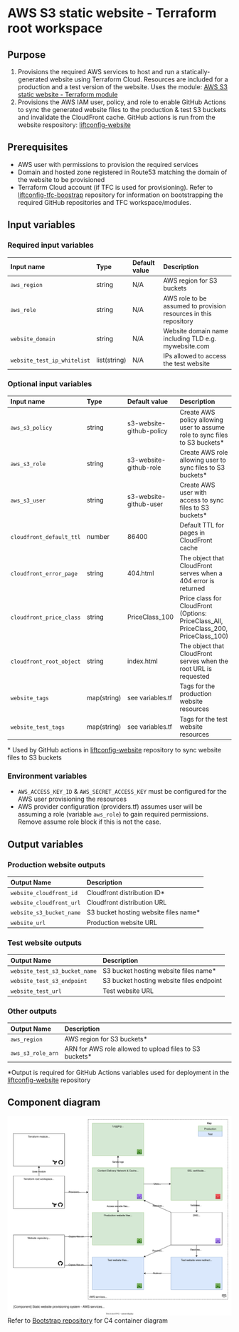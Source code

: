 # AWS S3 static website - Terraform root workspace

## Purpose

1. Provisions the required AWS services to host and run a statically-generated website using Terraform Cloud. Resources are included for a production and a test version of the website. Uses the module: [AWS S3 static website - Terraform module](https://github.com/liftconfig/terraform-aws-s3-website)
2. Provisions the AWS IAM user, policy, and role to enable GitHub Actions to sync the generated website files to the production & test S3 buckets and invalidate the CloudFront cache. GitHub actions is run from the website respository: [liftconfig-website](https://github.com/liftconfig/liftconfig-website)

## Prerequisites

- AWS user with permissions to provision the required services
- Domain and hosted zone registered in Route53 matching the domain of the website to be provisioned
- Terraform Cloud account (if TFC is used for provisioning). Refer to [liftconfig-tfc-boostrap](https://github.com/liftconfig/liftconfig-tfc-bootstrap) repository for information on bootstrapping the required GitHub repositories and TFC workspace/modules.

## Input variables

### Required input variables

| Input name                  | Type         | Default value            | Description                                                      |
|:----------------------------|:-------------|:-------------------------|:-----------------------------------------------------------------|
| `aws_region`                | string       | N/A                      | AWS region for S3 buckets                                        |
| `aws_role`                  | string       | N/A                      | AWS role to be assumed to provision resources in this repository |
| `website_domain`            | string       | N/A                      | Website domain name including TLD e.g. mywebsite.com             |
| `website_test_ip_whitelist` | list(string) | N/A                      | IPs allowed to access the test website                           |

### Optional input variables

| Input name                  | Type        | Default value            | Description                                                                          |
|:----------------------------|:------------|:-------------------------|:-------------------------------------------------------------------------------------|
| `aws_s3_policy`             | string      | s3-website-github-policy | Create AWS policy allowing user to assume role to sync files to S3 buckets*          |
| `aws_s3_role`               | string      | s3-website-github-role   | Create AWS role allowing user to sync files to S3 buckets*                           |
| `aws_s3_user`               | string      | s3-website-github-user   | Create AWS user with access to sync files to S3 buckets*                             |
| `cloudfront_default_ttl`    | number      | 86400                    | Default TTL for pages in CloudFront cache                                            |
| `cloudfront_error_page`     | string      | 404.html                 | The object that CloudFront serves when a 404 error is returned                       |
| `cloudfront_price_class`    | string      | PriceClass_100           | Price class for CloudFront (Options: PriceClass_All, PriceClass_200, PriceClass_100) |
| `cloudfront_root_object`    | string      | index.html               | The object that CloudFront serves when the root URL is requested                     |
| `website_tags`              | map(string) | see variables.tf         | Tags for the production website resources                                            |
| `website_test_tags`         | map(string) | see variables.tf         | Tags for the test website resources                                                  |

\* Used by GitHub actions in [liftconfig-website](https://github.com/liftconfig/liftconfig-website) repository to sync website files to S3 buckets

### Environment variables

- `AWS_ACCESS_KEY_ID` & `AWS_SECRET_ACCESS_KEY` must be configured for the AWS user provisioning the resources
- AWS provider configuration (providers.tf) assumes user will be assuming a role (variable `aws_role`) to gain required permissions. Remove assume role block if this is not the case.

## Output variables

### Production website outputs

| Output Name                  | Description                           |
|:-----------------------------|:--------------------------------------|
| `website_cloudfront_id`      | Cloudfront distribution ID*           |
| `website_cloudfront_url`     | Cloudfront distribution URL           |
| `website_s3_bucket_name`     | S3 bucket hosting website files name* |
| `website_url`                | Production website URL                |

### Test website outputs

| Output Name                   | Description                              |
|:------------------------------|:-----------------------------------------|
| `website_test_s3_bucket_name` | S3 bucket hosting website files name*    |
| `website_test_s3_endpoint`    | S3 bucket hosting website files endpoint |
| `website_test_url`            | Test website URL                         |

### Other outputs

| Output Name       | Description                                             |
|:------------------|:--------------------------------------------------------|
| `aws_region`      | AWS region for S3 buckets*                              |
| `aws_s3_role_arn` | ARN for AWS role allowed to upload files to S3 buckets* |

\*Output is required for GitHub Actions variables used for deployment in the [liftconfig-website](https://github.com/liftconfig/liftconfig-website) repository

## Component diagram

![AWS services component diagram](images/c4-component-aws_services.drawio.svg)
Refer to [Bootstrap repository](https://github.com/liftconfig/liftconfig-tfc-bootstrap) for C4 container diagram
